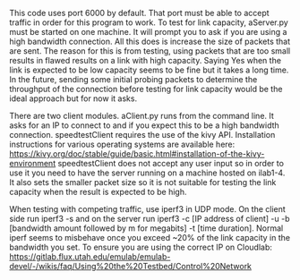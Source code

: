 This code uses port 6000 by default.  That port must be able to accept traffic in order for this program to work.
To test for link capacity, aServer.py must be started on one machine.  It will prompt you to ask if you are using a 
high bandwidth connection. All this does is increase the size of packets that are sent.  The reason for this is from 
testing, using packets that are too small results in flawed results on a link with high capacity.  Saying Yes when 
the link is expected to be low capacity seems to be fine but it takes a long time.  In the future, sending some 
initial probing packets to determine the throughput of the connection before testing for link capacity would be the 
ideal approach but for now it asks.

There are two client modules.  aClient.py runs from the command line.  It asks for an IP to connect to and if you
expect this to be a high bandwidth connection.  speedtestClient requires the use of the kivy API.  Installation 
instructions for various operating systems are available here: https://kivy.org/doc/stable/guide/basic.html#installation-of-the-kivy-environment
speedtestClient does not accept any user input so in order to use it you need to have the server running on a 
machine hosted on ilab1-4.  It also sets the smaller packet size so it is not suitable for testing the link capacity
when the result is expected to be high.

When testing with competing traffic, use iperf3 in UDP mode.  On the client side run iperf3 -s and on the server run
iperf3 -c [IP address of client] -u -b [bandwidth amount followed by m for megabits] -t [time duration].  Normal 
iperf seems to misbehave once you exceed ~20% of the link capacity in the bandwidth you set.  To ensure you are using
the correct IP on Cloudlab: https://gitlab.flux.utah.edu/emulab/emulab-devel/-/wikis/faq/Using%20the%20Testbed/Control%20Network
